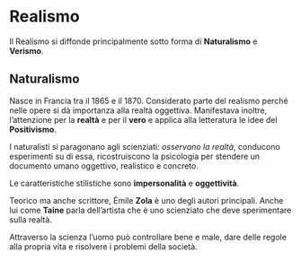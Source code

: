 # Realismo

Il Realismo si diffonde principalmente sotto forma di **Naturalismo** e **Verismo**.

## Naturalismo

Nasce in Francia tra il 1865 e il 1870. Considerato parte del realismo perché nelle opere si dà importanza alla realtà oggettiva.
Manifestava inoltre, l’attenzione per la __realtà__ e per il __vero__ e applica alla letteratura le idee del **Positivismo**.

I naturalisti si paragonano agli scienziati: _osservano la realtà_, conducono esperimenti su di essa, ricostruiscono la psicologia per stendere un documento umano oggettivo, realistico e concreto.

Le caratteristiche stilistiche sono **impersonalità** e **oggettività**.

Teorico ma anche scrittore, Émile __Zola__ è uno degli autori principali. Anche lui come __Taine__ parla dell’artista che è uno scienziato che deve sperimentare sulla realtà.

Attraverso la scienza l’uomo può controllare bene e male, dare delle regole alla propria vita e risolvere i problemi della società.
